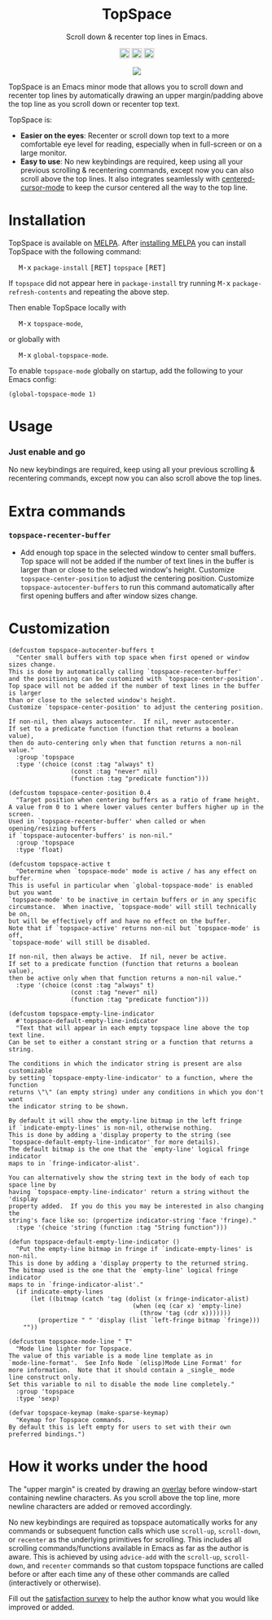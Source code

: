 <h1 align="center"> TopSpace </h1>
<p align="center">Scroll down & recenter top lines in Emacs.</p>

<!-- cursor -->

<p align="center">
  <a href="http://melpa.org/#/topspace"><img src="http://melpa.org/packages/topspace-badge.svg" height="20"/></a>
  <a href="http://stable.melpa.org/#/topspace"><img src="http://stable.melpa.org/packages/topspace-badge.svg" height="20"/></a>
  <a href="https://www.gnu.org/licenses/gpl-3.0"><img src="https://img.shields.io/badge/License-GPLv3-blue.svg" height="20"/></a>
</p>

<p align="center"><img src="https://user-images.githubusercontent.com/12535207/155176914-87390537-10f0-4ee5-9b37-cd798f07df27.gif"/></p>

TopSpace is an Emacs minor mode that allows you to scroll down and recenter top lines by automatically drawing an upper margin/padding above the top line
as you scroll down or recenter top text.

TopSpace is:

* **Easier on the eyes**: Recenter or scroll down top text to a more comfortable eye level for reading, especially when in full-screen or on a large monitor.
* **Easy to use**: No new keybindings are required, keep using all your previous scrolling & recentering commands, except now you can also scroll above the top lines. It also integrates seamlessly with  [centered-cursor-mode][1] to keep the cursor centered all the way to the top line.

# Installation

TopSpace is available on [MELPA](http://melpa.org).
After [installing MELPA](https://melpa.org/#/getting-started) you can install TopSpace with the following command:

&nbsp;&nbsp;&nbsp;&nbsp; <kbd>M-x</kbd> `package-install` <kbd>[RET]</kbd> `topspace` <kbd>[RET]</kbd>

If `topspace` did not appear here in `package-install` try running <kbd>M-x</kbd> `package-refresh-contents` and repeating the above step.

Then enable TopSpace locally with

&nbsp;&nbsp;&nbsp;&nbsp; <kbd>M-x</kbd> `topspace-mode`,

or globally with

&nbsp;&nbsp;&nbsp;&nbsp; <kbd>M-x</kbd> `global-topspace-mode`.

To enable `topspace-mode` globally on startup, add the following to your Emacs config:
```
(global-topspace-mode 1)
```
# Usage
### Just enable and go
No new keybindings are required, keep using all your previous scrolling & recentering commands, except now you can also scroll above the top lines. 

# Extra commands

### `topspace-recenter-buffer`
* Add enough top space in the selected window to center small buffers.
Top space will not be added if the number of text lines in the buffer is larger
than or close to the selected window's height.
Customize `topspace-center-position` to adjust the centering position.
Customize `topspace-autocenter-buffers` to run this command automatically
after first opening buffers and after window sizes change.

# Customization
```elisp
(defcustom topspace-autocenter-buffers t
  "Center small buffers with top space when first opened or window sizes change.
This is done by automatically calling `topspace-recenter-buffer'
and the positioning can be customized with `topspace-center-position'.
Top space will not be added if the number of text lines in the buffer is larger
than or close to the selected window's height.
Customize `topspace-center-position' to adjust the centering position.

If non-nil, then always autocenter.  If nil, never autocenter.
If set to a predicate function (function that returns a boolean value),
then do auto-centering only when that function returns a non-nil value."
  :group 'topspace
  :type '(choice (const :tag "always" t)
                 (const :tag "never" nil)
                 (function :tag "predicate function")))

(defcustom topspace-center-position 0.4
  "Target position when centering buffers as a ratio of frame height.
A value from 0 to 1 where lower values center buffers higher up in the screen.
Used in `topspace-recenter-buffer' when called or when opening/resizing buffers
if `topspace-autocenter-buffers' is non-nil."
  :group 'topspace
  :type 'float)

(defcustom topspace-active t
  "Determine when `topspace-mode' mode is active / has any effect on buffer.
This is useful in particular when `global-topspace-mode' is enabled but you want
`topspace-mode' to be inactive in certain buffers or in any specific
circumstance.  When inactive, `topspace-mode' will still technically be on,
but will be effectively off and have no effect on the buffer.
Note that if `topspace-active' returns non-nil but `topspace-mode' is off,
`topspace-mode' will still be disabled.

If non-nil, then always be active.  If nil, never be active.
If set to a predicate function (function that returns a boolean value),
then be active only when that function returns a non-nil value."
  :type '(choice (const :tag "always" t)
                 (const :tag "never" nil)
                 (function :tag "predicate function")))

(defcustom topspace-empty-line-indicator
  #'topspace-default-empty-line-indicator
  "Text that will appear in each empty topspace line above the top text line.
Can be set to either a constant string or a function that returns a string.

The conditions in which the indicator string is present are also customizable
by setting `topspace-empty-line-indicator' to a function, where the function
returns \"\" (an empty string) under any conditions in which you don't want
the indicator string to be shown.

By default it will show the empty-line bitmap in the left fringe
if `indicate-empty-lines' is non-nil, otherwise nothing.
This is done by adding a 'display property to the string (see
`topspace-default-empty-line-indicator' for more details).
The default bitmap is the one that the `empty-line' logical fringe indicator
maps to in `fringe-indicator-alist'.

You can alternatively show the string text in the body of each top space line by
having `topspace-empty-line-indicator' return a string without the 'display
property added.  If you do this you may be interested in also changing the
string's face like so: (propertize indicator-string 'face 'fringe)."
  :type '(choice 'string (function :tag "String function")))

(defun topspace-default-empty-line-indicator ()
  "Put the empty-line bitmap in fringe if `indicate-empty-lines' is non-nil.
This is done by adding a 'display property to the returned string.
The bitmap used is the one that the `empty-line' logical fringe indicator
maps to in `fringe-indicator-alist'."
  (if indicate-empty-lines
      (let ((bitmap (catch 'tag (dolist (x fringe-indicator-alist)
                                  (when (eq (car x) 'empty-line)
                                    (throw 'tag (cdr x)))))))
        (propertize " " 'display (list `left-fringe bitmap `fringe)))
    ""))

(defcustom topspace-mode-line " T"
  "Mode line lighter for Topspace.
The value of this variable is a mode line template as in
`mode-line-format'.  See Info Node `(elisp)Mode Line Format' for
more information.  Note that it should contain a _single_ mode
line construct only.
Set this variable to nil to disable the mode line completely."
  :group 'topspace
  :type 'sexp)

(defvar topspace-keymap (make-sparse-keymap)
  "Keymap for Topspace commands.
By default this is left empty for users to set with their own
preferred bindings.")
```

# How it works under the hood

The "upper margin" is created by drawing an [overlay](https://www.gnu.org/software/emacs/manual/html_node/elisp/Overlays.html) before
window-start containing newline characters.  As you scroll above the
top line, more newline characters are added or removed accordingly.

No new keybindings are required as topspace automatically works for
any commands or subsequent function calls which use `scroll-up`,
`scroll-down`, or `recenter` as the underlying primitives for
scrolling.  This includes all scrolling commands/functions available
in Emacs as far as the author is aware. This is achieved by using
`advice-add` with the `scroll-up`, `scroll-down`, and `recenter`
commands so that custom topspace functions are called before or after
each time any of these other commands are called (interactively or
otherwise).

Fill out the [satisfaction survey](https://www.supersurvey.com/QRMU65MKE) to help the author know what you would like improved or added.

[1]: https://github.com/andre-r/centered-cursor-mode.el
